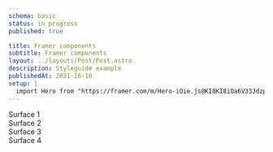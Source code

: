 ```yaml
---
schema: basic
status: in progress
published: true

title: Framer components
subtitle: Framer components
layout: ../layouts/Post/Post.astro
description: Styleguide example
publishedAt: 2021-16-10
setup: |
  import Hero from "https://framer.com/m/Hero-iOie.js@KI8KI8iOa6V33JdzpvDc"
---
```


<div class="pad4">
  <div class="grid2">
    <div class="item grid2 pad4">
      <div class="surface surface1 item">Surface 1</div>
      <div class="surface surface2 item">Surface 2</div>
      <div class="surface surface3 item">Surface 3</div>
      <div class="surface surface4 item">Surface 4</div>
    </div>
    <div class="item fl-y-center pad4">
      <div class="text1">
        <Hero
          action={undefined}
          image={true}
          image1={image}
          text={`I specialize in design & art direction. 
          I'm crafting intuitive concepts that connect design with purpose and personality.`}
          title={true}
          title1="HI, I'm nancy"
          variant="Center"
        />      
      </div>
    </div>
  </div>
</div>
